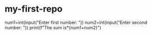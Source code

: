 # my-first-repo
num1=int(input("Enter first number: "))
num2=int(input("Enter second number: "))
print(f"The sum is*{num1+num2}")

